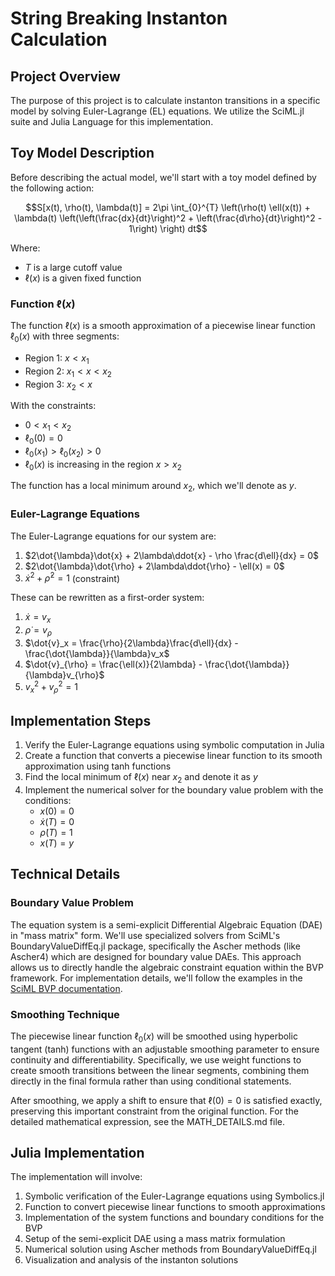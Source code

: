 # String Breaking Instanton Calculation

## Project Overview
The purpose of this project is to calculate instanton transitions in a specific model by solving Euler-Lagrange (EL) equations. We utilize the SciML.jl suite and Julia Language for this implementation.

## Toy Model Description

Before describing the actual model, we'll start with a toy model defined by the following action:

$$S[x(t), \rho(t), \lambda(t)] = 2\pi \int_{0}^{T} \left(\rho(t) \ell(x(t)) + \lambda(t) \left(\left(\frac{dx}{dt}\right)^2 + \left(\frac{d\rho}{dt}\right)^2 - 1\right) \right) dt$$

Where:
- $T$ is a large cutoff value
- $\ell(x)$ is a given fixed function

### Function $\ell(x)$

The function $\ell(x)$ is a smooth approximation of a piecewise linear function $\ell_0(x)$ with three segments:
- Region 1: $x < x_1$
- Region 2: $x_1 < x < x_2$
- Region 3: $x_2 < x$

With the constraints:
- $0 < x_1 < x_2$
- $\ell_0(0) = 0$
- $\ell_0(x_1) > \ell_0(x_2) > 0$
- $\ell_0(x)$ is increasing in the region $x > x_2$

The function has a local minimum around $x_2$, which we'll denote as $y$.

### Euler-Lagrange Equations

The Euler-Lagrange equations for our system are:

1. $2\dot{\lambda}\dot{x} + 2\lambda\ddot{x} - \rho \frac{d\ell}{dx} = 0$
2. $2\dot{\lambda}\dot{\rho} + 2\lambda\ddot{\rho} - \ell(x) = 0$
3. $\dot{x}^2 + \dot{\rho}^2 = 1$ (constraint)

These can be rewritten as a first-order system:

1. $\dot{x} = v_x$
2. $\dot{\rho} = v_{\rho}$
3. $\dot{v}_x = \frac{\rho}{2\lambda}\frac{d\ell}{dx} - \frac{\dot{\lambda}}{\lambda}v_x$
4. $\dot{v}_{\rho} = \frac{\ell(x)}{2\lambda} - \frac{\dot{\lambda}}{\lambda}v_{\rho}$
5. $v_x^2 + v_{\rho}^2 = 1$

## Implementation Steps

1. Verify the Euler-Lagrange equations using symbolic computation in Julia
2. Create a function that converts a piecewise linear function to its smooth approximation using tanh functions
3. Find the local minimum of $\ell(x)$ near $x_2$ and denote it as $y$
4. Implement the numerical solver for the boundary value problem with the conditions:
   - $x(0) = 0$
   - $\dot{x}(T) = 0$
   - $\dot{\rho}(T) = 1$
   - $x(T) = y$

## Technical Details

### Boundary Value Problem
The equation system is a semi-explicit Differential Algebraic Equation (DAE) in "mass matrix" form. We'll use specialized solvers from SciML's BoundaryValueDiffEq.jl package, specifically the Ascher methods (like Ascher4) which are designed for boundary value DAEs. This approach allows us to directly handle the algebraic constraint equation within the BVP framework. For implementation details, we'll follow the examples in the [SciML BVP documentation](https://docs.sciml.ai/DiffEqDocs/stable/tutorials/bvp_example/).

### Smoothing Technique
The piecewise linear function $\ell_0(x)$ will be smoothed using hyperbolic tangent (tanh) functions with an adjustable smoothing parameter to ensure continuity and differentiability. Specifically, we use weight functions to create smooth transitions between the linear segments, combining them directly in the final formula rather than using conditional statements. 

After smoothing, we apply a shift to ensure that $\ell(0)=0$ is satisfied exactly, preserving this important constraint from the original function. For the detailed mathematical expression, see the MATH_DETAILS.md file.

## Julia Implementation

The implementation will involve:
1. Symbolic verification of the Euler-Lagrange equations using Symbolics.jl
2. Function to convert piecewise linear functions to smooth approximations
3. Implementation of the system functions and boundary conditions for the BVP
4. Setup of the semi-explicit DAE using a mass matrix formulation
5. Numerical solution using Ascher methods from BoundaryValueDiffEq.jl
6. Visualization and analysis of the instanton solutions
